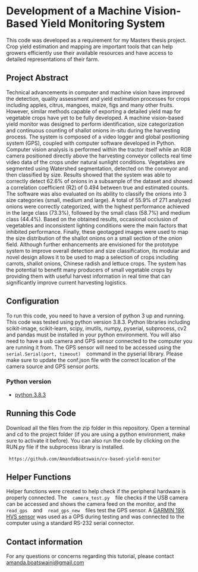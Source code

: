 # Development of a Machine Vision-Based Yield Monitoring System 

This code was developed as a requirement for my Masters thesis project. Crop yield estimation and mapping are important tools that can help growers efficiently use their available resources and have access to detailed representations of their farm. 

## Project Abstract
Technical advancements in computer and machine vision have improved the detection, quality assessment and yield estimation processes for crops including apples, citrus, mangoes, maize, figs and many other fruits. However, similar methods capable of exporting a detailed yield map for vegetable crops have yet to be fully developed. A machine vision-based yield monitor was designed to perform identification, size categorization and continuous counting of shallot onions in-situ during the harvesting process. The system is composed of a video logger and global positioning system (GPS), coupled with computer software developed in Python. Computer vision analysis is performed within the tractor itself while an RGB camera positioned directly above the harvesting conveyor collects real time video data of the crops under natural sunlight conditions. Vegetables are segmented using Watershed segmentation, detected on the conveyor and then classified by size. Results showed that the system was able to correctly detect 62.6% of onions in a subsample of the dataset and showed a correlation coefficient (R2) of 0.494 between true and estimated counts. The software was also evaluated on its ability to classify the onions into 3 size categories (small, medium and large). A total of 55.9% of 271 analyzed onions were correctly categorized, with the highest performance achieved in the large class (73.3%), followed by the small class (58.7%) and medium class (44.4%). Based on the obtained results, occasional occlusion of vegetables and inconsistent lighting conditions were the main factors that inhibited performance.  Finally, these geotagged images were used to map the size distribution of the shallot onions on a small section of the onion field. Although further enhancements are envisioned for the prototype system to improve overall detection and size classification, its modular and novel design allows it to be used to map a selection of crops including carrots, shallot onions, Chinese radish and lettuce crops. The system has the potential to benefit many producers of small vegetable crops by providing them with useful harvest information in real time that can significantly improve current harvesting logistics. 

## Configuration
To run this code, you need to have a version of python 3 up and running. This code was tested using python version 3.8.3. Python libraries including scikit-image, scikit-learn, scipy, imutils, numpy, pyserial, subprocess, cv2 and pandas must be installed in your python environment. You will also need to have a usb camera and GPS sensor connected to the computer you are running it from. The GPS sensor will need to be accessed using the ` ` `serial.Serial(port, timeout)` ` ` command in the pyserial library. Please make sure to update the conf.json file with the correct location of the camera source and GPS sensor ports. 

### Python version
* [python 3.8.3](https://www.python.org/downloads/release/python-383/)

## Running this Code
Download all the files from the zip folder in this repository. Open a terminal and cd to the project folder (if you are using a python environment, make sure to activate it before). You can also run the code by clicking on the RUN.py file if the subprocess library is installed. 

` ` `https://github.com/AmandaBoatswain/cv-based-yield-monitor` ` ` 

## Helper Functions
Helper functions were created to help check if the peripheral hardware is properly connected. The ` ` `camera_test.py` ` `  file checks if the USB camera can be accessed and shows the camera feed on the monitor, and the ` ` `read_gps` ` `  and ` ` `read_gps_new` ` ` files test the GPS sensor. A [GARMIN 19X HVS sensor](https://buy.garmin.com/en-CA/CA/p/100686) was used as a GPS during testing and was connected to the computer using a standard RS-232 serial connector.  

## Contact information
For any questions or concerns regarding this tutorial, please contact amanda.boatswainj@gmail.com



